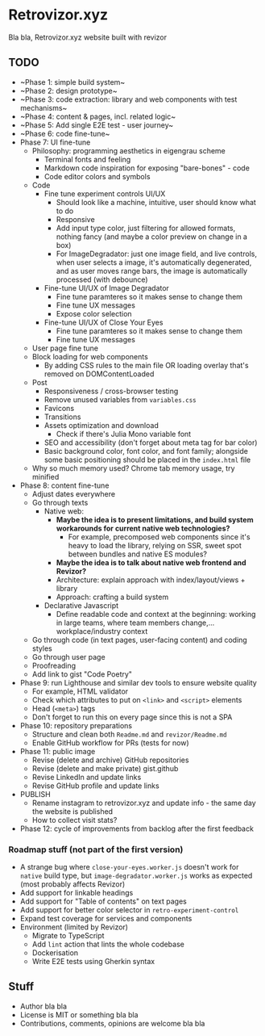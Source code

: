 # Retrovizor.xyz

Bla bla, Retrovizor.xyz website built with revizor

## TODO

* ~Phase 1: simple build system~
* ~Phase 2: design prototype~
* ~Phase 3: code extraction: library and web components with test mechanisms~
* ~Phase 4: content & pages, incl. related logic~
* ~Phase 5: Add single E2E test - user journey~
* ~Phase 6: code fine-tune~
* Phase 7: UI fine-tune
    * Philosophy: programming aesthetics in eigengrau scheme
        * Terminal fonts and feeling
        * Markdown code inspiration for exposing "bare-bones" - code
        * Code editor colors and symbols
    * Code
        * Fine tune experiment controls UI/UX
            * Should look like a machine, intuitive, user should know what to do
            * Responsive
            * Add input type color, just filtering for allowed formats, nothing fancy (and maybe a color preview on change in a box)
            * For ImageDegradator: just one image field, and live controls, when user selects a image, it's automatically degenerated, and as user moves range bars, the image is automatically processed (with debounce)
        * Fine-tune UI/UX of Image Degradator
            * Fine tune paramteres so it makes sense to change them
            * Fine tune UX messages
            * Expose color selection
        * Fine-tune UI/UX of Close Your Eyes
            * Fine tune paramteres so it makes sense to change them
            * Fine tune UX messages
    * User page fine tune
    * Block loading for web components
        * By adding CSS rules to the main file OR loading overlay that's removed on DOMContentLoaded
    * Post
        * Responsiveness / cross-browser testing
        * Remove unused variables from `variables.css`
        * Favicons
        * Transitions
        * Assets optimization and download
            * Check if there's Julia Mono variable font
        * SEO and accessibility (don't forget about meta tag for bar color)
        * Basic background color, font color, and font family; alongside some basic positioning should be placed in the `index.html` file
    * Why so much memory used? Chrome tab memory usage, try minified
* Phase 8: content fine-tune
    * Adjust dates everywhere
    * Go through texts
        * Native web:
            * **Maybe the idea is to present limitations, and build system workarounds for current native web technologies?**
                * For example, precomposed web components since it's heavy to load the library, relying on SSR, sweet spot between bundles and native ES modules?
            * **Maybe the idea is to talk about native web frontend and Revizor?**
            * Architecture: explain approach with index/layout/views + library
            * Approach: crafting a build system
        * Declarative Javascript
            * Define readable code and context at the beginning: working in large teams, where team members change,... workplace/industry context
    * Go through code (in text pages, user-facing content) and coding styles
    * Go through user page
    * Proofreading
    * Add link to gist "Code Poetry"
* Phase 9: run Lighthouse and similar dev tools to ensure website quality
    * For example, HTML validator
    * Check which attributes to put on `<link>` and `<script>` elements
    * Head (`<meta>`) tags
    * Don't forget to run this on every page since this is not a SPA
* Phase 10: repository preparations
    * Structure and clean both `Readme.md` and `revizor/Readme.md`
    * Enable GitHub workflow for PRs (tests for now)
* Phase 11: public image
    * Revise (delete and archive) GitHub repositories
    * Revise (delete and make private) gist.github
    * Revise LinkedIn and update links
    * Revise GitHub profile and update links
* PUBLISH
    * Rename instagram to retrovizor.xyz and update info - the same day the website is published
    * How to collect visit stats?
* Phase 12: cycle of improvements from backlog after the first feedback

### Roadmap stuff (not part of the first version)

* A strange bug where `close-your-eyes.worker.js` doesn't work for `native` build type, but `image-degradator.worker.js` works as expected (most probably affects Revizor)
* Add support for linkable headings
* Add support for "Table of contents" on text pages
* Add support for better color selector in `retro-experiment-control`
* Expand test coverage for services and components
* Environment (limited by Revizor)
    * Migrate to TypeScript
    * Add `lint` action that lints the whole codebase
    * Dockerisation
    * Write E2E tests using Gherkin syntax

## Stuff

* Author bla bla
* License is MIT or something bla bla
* Contributions, comments, opinions are welcome bla bla
